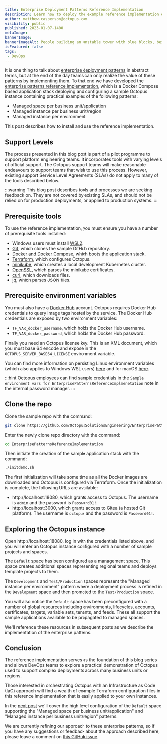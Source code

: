 ```yaml
---
title: Enterprise Deployment Patterns Reference Implementation
description: Learn how to deploy the example reference implementation demonstrating the enterprise patterns
author: matthew.casperson@octopus.com
visibility: public
published: 2023-01-07-1400
metaImage: 
bannerImage: 
bannerImageAlt: People building an unstable tower with blue blocks, beside 2 people building a stable, lower tower with blue blocks.
isFeatured: false
tags:
 - DevOps
---
```


It is one thing to talk about [enterprise deployment patterns](/blog/2023-06/enterprise-patterns/index.md) in abstract terms, but at the end of the day teams can only realize the value of these patterns by implementing them. To that end we have developed the [enterprise patterns reference implementation](https://github.com/OctopusSolutionsEngineering/EnterprisePatternsReferenceImplementation), which is a Docker Compose based application stack deploying and configuring a sample Octopus instance containing practical examples of the following patterns:

* Managed space per business unit/application
* Managed instance per business unit/region
* Managed instance per environment

This post describes how to install and use the reference implementation.

## Support Levels

The process presented in this blog post is part of a pilot programme to support platform engineering teams. It incorporates tools with varying levels of official support. The Octopus support teams will make reasonable endeavours to support teams that wish to use this process. However, existing support Service Level Agreements (SLAs) do not apply to many of the tools described below.

:::warning
This blog post describes tools and processes we are seeking feedback on. They are not covered by existing SLAs, and should not be relied on for production deployments, or applied to production systems.
:::

## Prerequisite tools

To use the reference implementation, you must ensure you have a number of prerequisite tools installed:

* Windows users must install [WSL2](https://learn.microsoft.com/en-us/windows/wsl/install).
* [Git](https://git-scm.com/downloads), which clones the sample GitHub repository.
* [Docker and Docker Compose](https://docs.docker.com/get-docker/), which boots the application stack.
* [Terraform](https://developer.hashicorp.com/terraform/downloads), which configures Octopus.
* [minikube](https://minikube.sigs.k8s.io/docs/start/), which creates a local development Kubernetes cluster.
* [OpenSSL](https://www.openssl.org/), which parses the minikube certificates.
* [curl](https://curl.se/), which downloads files.
* [jq](https://stedolan.github.io/jq/), which parses JSON files.

## Prerequisite environment variables

You must also have a [Docker Hub](https://hub.docker.com/) account. Octopus requires Docker Hub credentials to query image tags hosted by the service. The Docker Hub credentials are exposed by two environment variables:

* `TF_VAR_docker_username`, which holds the Docker Hub username.
* `TF_VAR_docker_password`, which holds the Docker Hub password.

Finally you need an Octopus license key. This is an XML document, which you must base 64 encode and expose in the `OCTOPUS_SERVER_BASE64_LICENSE` environment variable.

You can find more information on persisting Linux environment variables (which also applies to Windows WSL users) [here](https://help.ubuntu.com/community/EnvironmentVariables#Persistent_environment_variables) and for macOS [here](https://apple.stackexchange.com/questions/356441/how-to-add-permanent-environment-variable-in-zsh).

:::hint
Octopus employees can find sample credentials in the `Sample environment vars for EnterprisePatternsReferenceImplmenetation` note in the internal password manager.
:::

## Clone the repo

Clone the sample repo with the command:

```bash
git clone https://github.com/OctopusSolutionsEngineering/EnterprisePatternsReferenceImplementation.git
```

Enter the newly clone repo directory with the command:

```bash
cd EnterprisePatternsReferenceImplementation
```

Then initiate the creation of the sample application stack with the command:

```bash
./initdemo.sh 
```

The first initialization will take some time as all the Docker images are downloaded and Octopus is configured via Terraform. Once the initialization is complete, the following URLs are available:

* http://localhost:18080, which grants access to Octopus. The username is `admin` and the password is `Password01!`.
* http://localhost:3000, which grants access to Gitea (a hosted Git platform). The username is `octopus` and the password is `Password01!`.

## Exploring the Octopus instance

Open http://localhost:18080, log in with the credentials listed above, and you will enter an Octopus instance configured with a number of sample projects and spaces.

The `Default` space has been configured as a management space. This space creates additional spaces representing regional teams and deploys template projects to them.

The `Development` and `Test/Production` spaces represent the "Managed instance per environment" pattern where a deployment process is refined in the `Development` space and then promoted to the `Test/Production` space.

You will also notice the `Default` space has been preconfigured with a number of global resources including environments, lifecycles, accounts, certificates, targets, variable sets, tenants, and feeds. These all support the sample applications available to be propagated to managed spaces.

We'll reference these resources in subsequent posts as we describe the implementation of the enterprise patterns.

## Conclusion

The reference implementation serves as the foundation of this blog series and allows DevOps teams to explore a practical demonstration of Octopus used to support complex deployments across many business units or regions.

Those interested in orchestrating Octopus with an Infrastructure as Code (IaC) approach will find a wealth of example Terraform configuration files in this reference implementation that is easily applied to your own instances.

In the [next post](/blog/2023-06/managed-space-pattern/index.md) we'll cover the high level configuration of the `Default` space supporting the "Managed space per business unit/application" and "Managed instance per business unit/region" patterns.

We are currently refining our approach to these enterprise patterns, so if you have any suggestions or feedback about the approach described here, please leave a comment on [this GitHub issue](https://github.com/OctopusSolutionsEngineering/EnterprisePatternsReferenceImplementation/issues/1).